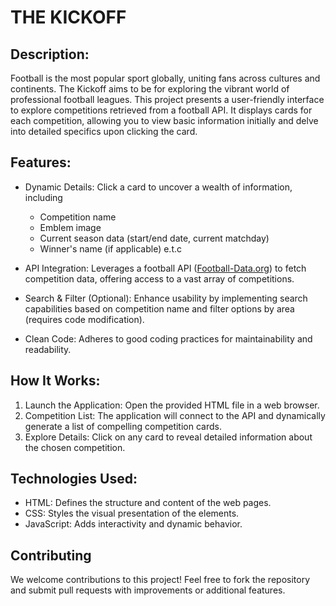 # THE KICKOFF

## Description:
Football is the most popular sport globally, uniting fans across cultures and continents. The Kickoff aims to be for exploring the vibrant world of professional football leagues. This project presents a user-friendly interface to explore competitions retrieved from a football API. It displays cards for each competition, allowing you to view basic information initially and delve into detailed specifics upon clicking the card.

## Features:
- Dynamic Details: Click a card to uncover a wealth of information, including
  - Competition name
  - Emblem image
  - Current season data (start/end date, current matchday)
  - Winner's name (if applicable) e.t.c

- API Integration: Leverages a football API ([Football-Data.org](https://api.football-data.org/v4/competitions)) to fetch competition data, offering access to a vast array of competitions.
- Search & Filter (Optional): Enhance usability by implementing search capabilities based on competition name and filter options by area (requires code modification).
- Clean Code: Adheres to good coding practices for maintainability and readability.

## How It Works:

1. Launch the Application: Open the provided HTML file in a web browser.
2. Competition List: The application will connect to the API and dynamically generate a list of     compelling competition cards.
3. Explore Details: Click on any card to reveal detailed information about the chosen competition.

## Technologies Used:
- HTML: Defines the structure and content of the web pages.
- CSS: Styles the visual presentation of the elements.
- JavaScript: Adds interactivity and dynamic behavior.

## Contributing
We welcome contributions to this project! Feel free to fork the repository and submit pull requests with improvements or additional features.